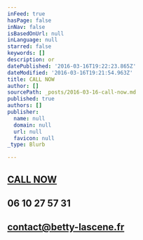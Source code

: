 ```yaml
---
inFeed: true
hasPage: false
inNav: false
isBasedOnUrl: null
inLanguage: null
starred: false
keywords: []
description: or
datePublished: '2016-03-16T19:22:23.865Z'
dateModified: '2016-03-16T19:21:54.963Z'
title: CALL NOW
author: []
sourcePath: _posts/2016-03-16-call-now.md
published: true
authors: []
publisher:
  name: null
  domain: null
  url: null
  favicon: null
_type: Blurb

---
```

## [CALL NOW][0]

## 06 10 27 57 31

## contact@betty-lascene.fr

[0]: null